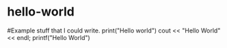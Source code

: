 # hello-world

#Example stuff that I could write.
print("Hello world")
cout << "Hello World" << endl;
printf("Hello World")
